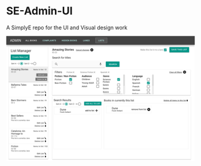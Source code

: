 # SE-Admin-UI
A SimplyE repo for the UI and Visual design work

![the image](https://github.com/ricardoom/SE-Admin-UI/blob/development/.exportedArtboards/se-lane-app/SE%20List%20Manager.png)
